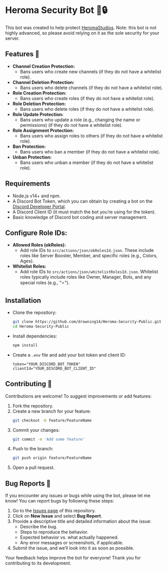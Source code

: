 # Heroma Security Bot 🤖🔒

This bot was created to help protect [HeromaStudios](https://discord.com/invite/heromastudios). Note: this bot is not highly advanced, so please avoid relying on it as the sole security for your server.

## Features 🚀

* **Channel Creation Protection:**
  * Bans users who create new channels (if they do not have a whitelist role).
* **Channel Deletion Protection:**
  * Bans users who delete channels (if they do not have a whitelist role).
* **Role Creation Protection:**
  * Bans users who create roles (if they do not have a whitelist role).
* **Role Deletion Protection:**
  * Bans users who delete roles (if they do not have a whitelist role).
* **Role Update Protection:**
  * Bans users who update a role (e.g., changing the name or permissions) (if they do not have a whitelist role).
* **Role Assignment Protection:**
  * Bans users who assign roles to others (if they do not have a whitelist role).
* **Ban Protection:**
  * Bans users who ban a member (if they do not have a whitelist role).
* **Unban Protection:**
  * Bans users who unban a member (if they do not have a whitelist role).

## Requirements

* Node.js v14+ and npm.
* A Discord Bot Token, which you can obtain by creating a bot on the [Discord Developer Portal](http://discord.com/developers).
* A Discord Client ID (it must match the bot you’re using for the token).
* Basic knowledge of Discord bot coding and server management.

## Configure Role IDs:

* **Allowed Roles (okRoles):**
  * Add role IDs to `src/actions/json/okRolesId.json`. These include roles like Server Booster, Member, and specific roles (e.g., Colors, Ages).
* **Whitelist Roles:**
  * Add role IDs to `src/actions/json/whitelistRolesId.json`. Whitelist roles typically include roles like Owner, Manager, Bots, and any special roles (e.g., "⭐").

## Installation

* Clone the repository:
    ```bash
    git clone https://github.com/drowning14/Heroma-Security-Public.git
    cd Heroma-Security-Public
    ```
* Install dependencies:
    ```bash
    npm install
    ```
* Create a `.env` file and add your bot token and client ID:
    ```
    token="YOUR_DISCORD_BOT_TOKEN"
    clientId="YOUR_DISCORD_BOT_CLIENT_ID"
    ```

## Contributing 🤝

Contributions are welcome! To suggest improvements or add features:

1. Fork the repository.
2. Create a new branch for your feature:
    ```bash
    git checkout -b feature/FeatureName
    ```
3. Commit your changes:
    ```bash
    git commit -m 'Add some feature'
    ```
4. Push to the branch:
    ```bash
    git push origin feature/FeatureName
    ```
5. Open a pull request.

## Bug Reports 🐛

If you encounter any issues or bugs while using the bot, please let me know! You can report bugs by following these steps:

1. Go to the [Issues page](https://github.com/drowning14/Heroma-Security-Public/issues) of this repository.
2. Click on **New Issue** and select **Bug Report**.
3. Provide a descriptive title and detailed information about the issue:
    - Describe the bug.
    - Steps to reproduce the behavior.
    - Expected behavior vs. what actually happened.
    - Any error messages or screenshots, if applicable.
4. Submit the issue, and we’ll look into it as soon as possible.

Your feedback helps improve the bot for everyone! Thank you for contributing to its development.
